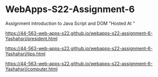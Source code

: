 # WebApps-S22-Assignment-6
Assignment introduction to Java Script and DOM
"Hosted At "

 https://44-563-web-apps-s22.github.io/webapps-s22-assignment-6-Yashahsri/president.html
 
 https://44-563-web-apps-s22.github.io/webapps-s22-assignment-6-Yashahsri/tips.html
 
 https://44-563-web-apps-s22.github.io/webapps-s22-assignment-6-Yashahsri/computer.html
